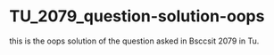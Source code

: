 # TU_2079_question-solution-oops
this is the oops solution of the question asked in Bsccsit 2079 in Tu.
